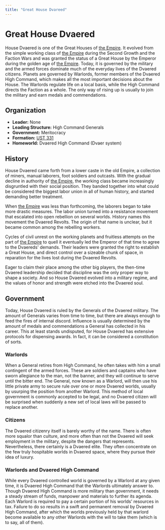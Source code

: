```yaml
---
title: "Great House Dvareed"
---
```

# Great House Dvaered

House Dvaered is one of the Great Houses of [the Empire](lore/empire).
It evolved from the simple working class of [the Empire](lore/empire) during the Second Growth and the Faction Wars and was granted the status of a Great House by the Emperor during the golden age of [the Empire](lore/empire).
Today, it is governed by the military and the armed forces dominate much of the everyday lives of the Dvaered citizens.
Planets are governed by Warlords, former members of the Dvaered High Command, which makes all the most important decisions about the House.
The Warlords regulate life on a local basis, while the High Command directs the Faction as a whole.
The only way of rising up is usually to join the military and earn medals and commendations.

## Organization

* **Leader:** None
* **Leading Structure:** High Command Generals
* **Government:** Meritocracy
* **Formation:** [UST 331](lore/timeline)
* **Homeworld:** Dvaered High Command (Dvaer system)

## History

House Dvaered came forth from a lower caste in the old Empire, a collection of miners, manual laborers, foot soldiers and outcasts.
With the gradual decline in authority of [the Empire](lore/empire), the working class became increasingly disgruntled with their social position.
They banded together into what could be considered the biggest labor union in all of human history, and started demanding better treatment.

When [the Empire](lore/empire) was less than forthcoming, the laborers began to take more drastic measures.
The labor union turned into a resistance movement that escalated into open rebellion on several worlds.
History names this movement the Dvaered Revolts.
The origin of that name is unclear, but it became common among the rebelling workers.

Cycles of civil unrest on the working planets and fruitless attempts on the part of [the Empire](lore/empire) to quell it eventually led the Emperor of that time to agree to the Dvaereds' demands.
Their leaders were granted the right to establish a Great House, and direct control over a sizeable chunk of space, in reparation for the lives lost during the Dvaered Revolts.

Eager to claim their place among the other big players, the then-time Dvaered leadership decided that discipline was the only proper way to shape a society.
And so House Dvaered evolved into a military regime, and the values of honor and strength were etched into the Dvaered soul.

## Government

Today, House Dvaered is ruled by the Generals of the Dvaered military.
The amount of Generals varies from time to time, but there are always enough to feed the fires of internal discord.
Influence is usually determined by the amount of medals and commendations a General has collected in his career.
This at least stands undisputed, for House Dvaered has extensive protocols for dispensing awards.
In fact, it can be considered a constitution of sorts.

### Warlords

When a General retires from High Command, he often takes with him a small contingent of the armed forces.
These are soldiers and captains who have sworn allegiance to the man, not the banner, and they will continue to serve until the bitter end.
The General, now known as a Warlord, will then use his little private army to secure rule over one or more Dvaered worlds, usually by usurping the position from another Warlord.
This method of local government is commonly accepted to be legal, and no Dvaered citizen will be surprised when suddenly a new set of local laws will be passed to replace another.

### Citizens

The Dvaered citizenry itself is barely worthy of the name.
There is often more squalor than culture, and more often than not the Dvaered will seek employment in the military, despite the dangers that represents.
Nevertheless, there certainly is a Dvaered elite.
They often concentrate on the few truly hospitable worlds in Dvaered space, where they pursue their idea of luxury.

### Warlords and Dvaered High Command

While every Dvaered controlled world is governed by a Warlord at any given time, it is Dvaered High Command that the Warlords ultimately answer to.
Though Dvaered High Command is more military than government, it needs a steady stream of funds, manpower and materials to further its agenda.
Each Warlord is required to pay a certain portion of his worlds' resources in tax.
Failure to do so results in a swift and permanent removal by Dvaered High Command, after which the worlds previously held by that warlord become available to any other Warlords with the will to take them (which is to say, all of them).
